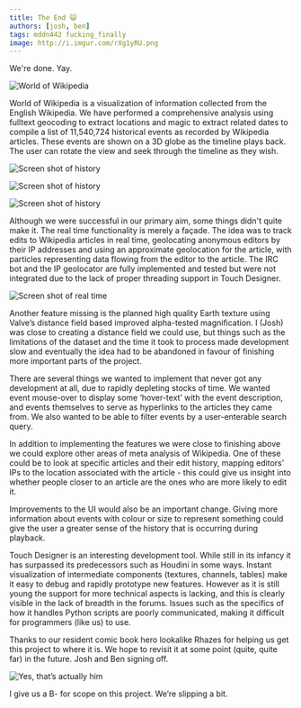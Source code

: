 ```yaml
---
title: The End 😺
authors: [josh, ben]
tags: mddn442 fucking_finally
image: http://i.imgur.com/rXg1yRU.png
---
```


We're done. Yay.

![World of Wikipedia][wow-logo]

World of Wikipedia is a visualization of information collected from the English Wikipedia. We have performed a comprehensive analysis using fulltext geocoding to extract locations and magic to extract related dates to compile a list of 11,540,724 historical events as recorded by Wikipedia articles. These events are shown on a 3D globe as the timeline plays back. The user can rotate the view and seek through the timeline as they wish.

![Screen shot of history][wow-his-1]

![Screen shot of history][wow-his-2]

![Screen shot of history][wow-his-3]

Although we were successful in our primary aim, some things didn't quite make it. The real time functionality is merely a façade. The idea was to track edits to Wikipedia articles in real time, geolocating anonymous editors by their IP addresses and using an approximate geolocation for the article, with particles representing data flowing from the editor to the article. The IRC bot and the IP geolocator are fully implemented and tested but were not integrated due to the lack of proper threading support in Touch Designer.

![Screen shot of real time][wow-rt-1]

Another feature missing is the planned high quality Earth texture using Valve’s distance field based improved alpha-tested magnification. I (Josh) was close to creating a distance field we could use, but things such as the limitations of the dataset and the time it took to process made development slow and eventually the idea had to be abandoned in favour of finishing more important parts of the project.

There are several things we wanted to implement that never got any development at all, due to rapidly depleting stocks of time. We wanted event mouse-over to display some ‘hover-text’ with the event description, and events themselves to serve as hyperlinks to the articles they came from. We also wanted to be able to filter events by a user-enterable search query.

In addition to implementing the features we were close to finishing above we could explore other areas of meta analysis of Wikipedia. One of these could be to look at specific articles and their edit history, mapping editors’ IPs to the location associated with the article - this could give us insight into whether people closer to an article are the ones who are more likely to edit it.

Improvements to the UI would also be an important change. Giving more information about events with colour or size to represent something could give the user a greater sense of the history that is occurring during playback.

Touch Designer is an interesting development tool. While still in its infancy it has surpassed its predecessors such as Houdini in some ways. Instant visualization of intermediate components (textures, channels, tables) make it easy to debug and rapidly prototype new features. However as it is still young the support for more technical aspects is lacking, and this is clearly visible in the lack of breadth in the forums. Issues such as the specifics of how it handles Python scripts are poorly communicated, making it difficult for programmers (like us) to use.

Thanks to our resident comic book hero lookalike Rhazes for helping us get this project to where it is. We hope to revisit it at some point (quite, quite far) in the future. Josh and Ben signing off.

![Yes, that’s actually him][comic-book-hero]

I give us a B- for scope on this project. We’re slipping a bit.


[wow-logo]: http://i.imgur.com/rXg1yRU.png
[wow-his-1]: http://i.imgur.com/VOudSNv.png
[wow-his-2]: http://i.imgur.com/0G7BqQD.png
[wow-his-3]: http://i.imgur.com/G5QCdah.png
[wow-rt-1]: http://i.imgur.com/xBt3Q2d.png
[comic-book-hero]: http://i.imgur.com/kxBEULl.png

